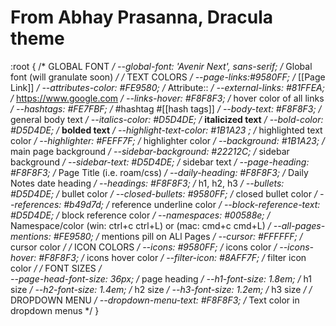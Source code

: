 # From Abhay Prasanna, Dracula theme

:root {
  	/* GLOBAL FONT */
  	--global-font: 'Avenir Next', sans-serif;  /* Global font (will granulate soon) */
    /* TEXT COLORS */
    --page-links:#9580FF;              /* [[Page Link]] */
    --attributes-color: #FE9580;        /* Attribute:: */
    --external-links: #81FFEA;          /* https://www.google.com */
    --links-hover: #F8F8F3;             /* hover color of all links */
    --hashtags: #FE7FBF;                /* #hashtag #[[hash tags]] */
    --body-text: #F8F8F3;             /* general body text */
    --italics-color: #D5D4DE;           /* __italicized text__ */
    --bold-color: #D5D4DE;              /* **bolded text** */
    --highlight-text-color: #1B1A23 ;   /* highlighted text color */
    --highlighter: #FEFF7F;             /* highlighter color */
    --background: #1B1A23;              /* main page background */
    --sidebar-background: #22212C;      /* sidebar background */
    --sidebar-text: #D5D4DE;            /* sidebar text  */
    --page-heading: #F8F8F3;            /* Page Title (i.e. roam/css) */
    --daily-heading: #F8F8F3;           /* Daily Notes date heading */
    --headings: #F8F8F3;                /* h1, h2, h3 */
    --bullets: #D5D4DE;                 /* bullet color */
    --closed-bullets: #9580FF;          /* closed bullet color */
    --references: #b49d7d;              /* reference underline color */
    --block-reference-text: #D5D4DE;    /* block reference color */
    --namespaces: #00588e;              /* Namespace/color (win: ctrl+c ctrl+L) or (mac: cmd+c cmd+L) */
    --all-pages-mentions: #FE9580;      /* mentions pill on ALl Pages */
    --cursor: #FFFFFF;                  /* cursor color */
    /* ICON COLORS */ 
    --icons: #9580FF;                   /* icons color */
    --icons-hover: #F8F8F3;             /* icons hover color */
    --filter-icon: #8AFF7F;             /* filter icon color */
    /* FONT SIZES */             
    --page-head-font-size: 36px;          /* page heading */
    --h1-font-size: 1.8em;                /* h1 size */
    --h2-font-size: 1.4em;                /* h2 size */
    --h3-font-size: 1.2em;                /* h3 size */
    /* DROPDOWN MENU */
    --dropdown-menu-text: #F8F8F3;      /* Text color in dropdown menus */
}

